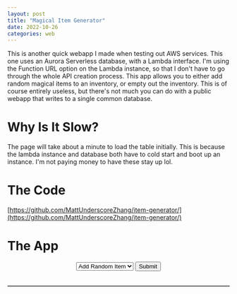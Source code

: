 ```yaml
---
layout: post
title: "Magical Item Generator"
date: 2022-10-26
categories: web
---
```


This is another quick webapp I made when testing out AWS services. This one uses an Aurora Serverless database, with a Lambda interface. I'm using the Function URL option on the Lambda instance, so that I don't have to go through the whole API creation process. This app allows you to either add random magical items to an inventory, or empty out the inventory. This is of course entirely useless, but there's not much you can do with a public webapp that writes to a single common database.

# Why Is It Slow?

The page will take about a minute to load the table initially. This is because the lambda instance and database both have to cold start and boot up an instance. I'm not paying money to have these stay up lol.

# The Code

[https://github.com/MattUnderscoreZhang/item-generator/](https://github.com/MattUnderscoreZhang/item-generator/)

# The App

<script>
    const url = "https://zrali44k7b4zk36qurwgxdes3m0gvnqq.lambda-url.us-east-1.on.aws/"

    async function submit() {
        var function_selection = document.getElementById("item").value;
        const params = {
            method: 'POST',
            headers: {
                'Content-Type': 'application/json'
            },
            body: JSON.stringify({
                'function': function_selection
            })
        };

        // make waiting icon appear and disable submit button
        document.getElementById("waiting").style.display = "block";
        document.getElementById("submit").disabled = true;

        await fetch(url, params);
        await get_items();

        // make waiting icon disappear and enable submit button
        document.getElementById("waiting").style.display = "none";
        document.getElementById("submit").disabled = false;
    };

    async function get_items() {
        const params = {
            method: 'GET',
            headers: {
                'Content-Type': 'application/json'
            },
        };
        const response = await fetch(url, params);
        const data = await response.json();
         
        var table = document.getElementById("table");
        table.innerHTML = "";
        fill_table(table, data);
    };

    function fill_table(table, data) {
        // table header
        const column_names = ['Item Name', 'Price (Gold)', 'Description'];
        var row = table.insertRow(-1);
        for (var i = 0; i < column_names.length; i++) {
            var headerCell = document.createElement("th");
            headerCell.innerHTML = column_names[i];
            row.appendChild(headerCell);
        }

        // table body
        const columns = ['name', 'price', 'description'];
        for (var i = 0; i < data.length; i++) {
            row = table.insertRow(-1);
            for (var j = 0; j < columns.length; j++) {
                var column = document.createElement("td");
                column.innerHTML = data[i][columns[j]];
                row.appendChild(column);
            }
        }
    }

    document.addEventListener('DOMContentLoaded', async () => {
        // make waiting icon appear and disable submit button
        document.getElementById("waiting").style.display = "block";
        document.getElementById("submit").disabled = true;

        await get_items();

        // make waiting icon disappear and enable submit button
        document.getElementById("waiting").style.display = "none";
        document.getElementById("submit").disabled = false;

        // add button functionality
        document.getElementById("submit").addEventListener("click", submit);
    });
</script>

<div align="center">
    <select id="item" onchange="get_items()">
        <option value="add_random_item">Add Random Item</option>
        <option value="delete_items">Delete All Items</option>
    </select>
    <button id="submit">Submit</button>
    <br>
    <div id="waiting" style="display: none;"><br>Waiting...</div>
    <br>
    <table id="table" border="1"></table>
</div>

